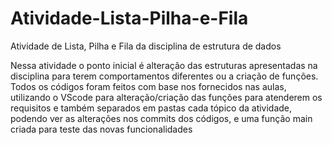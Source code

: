 # Atividade-Lista-Pilha-e-Fila
Atividade de Lista, Pilha e Fila da disciplina de estrutura de dados

Nessa atividade o ponto inicial é alteração das estruturas apresentadas na disciplina para terem comportamentos diferentes ou a criação de funções.
Todos os códigos foram feitos com base nos fornecidos nas aulas, utilizando o VScode para alteração/criação das funções para atenderem os requisitos e também separados em pastas cada tópico da atividade,
podendo ver as alterações nos commits dos códigos, e uma função main criada para teste das novas funcionalidades

